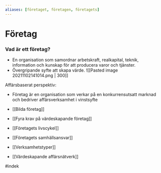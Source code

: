 ```yaml
---
aliases: [företaget, företagen, företagets]
---
```

# Företag 
### Vad är ett företag?
- En organisation som samordnar arbetskraft, realkapital, teknik, information och kunskap för att producera varor och tjänster.
- Övergripande syfte att skapa värde.
![[Pasted image 20211102141014.png | 300]]

Affärsbaserat perspektiv:
- Företag är en organisation som verkar på en konkurrensutsatt marknad och bedriver affärsverksamhet i vinstsyfte

- [[Bilda företag]]
- [[Fyra krav på värdeskapande företag]]
- [[Företagets livscykel]]
- [[Företagets samhällsansvar]]
- [[Verksamhetstyper]]
- [[Värdeskapande affärsnätverk]]



#indek 